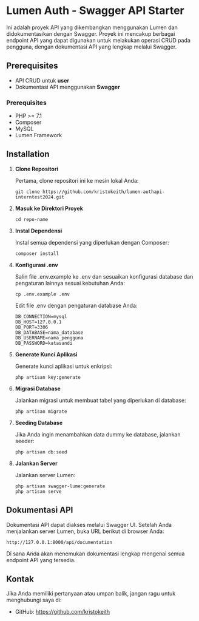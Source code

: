 # Lumen Auth - Swagger API Starter

Ini adalah proyek API yang dikembangkan menggunakan Lumen dan didokumentasikan dengan Swagger. Proyek ini mencakup berbagai endpoint API yang dapat digunakan untuk melakukan operasi CRUD pada pengguna, dengan dokumentasi API yang lengkap melalui Swagger.

## Prerequisites

-   API CRUD untuk **user**
-   Dokumentasi API menggunakan **Swagger**

### Prerequisites

-   PHP >= 7.1
-   Composer
-   MySQL
-   Lumen Framework

## Installation

1. **Clone Repositori**

    Pertama, clone repositori ini ke mesin lokal Anda:

    ```
    git clone https://github.com/kristokeith/lumen-authapi-interntest2024.git
    ```

2. **Masuk ke Direktori Proyek**

    ```
    cd repo-name
    ```

3. **Instal Dependensi**

    Instal semua dependensi yang diperlukan dengan Composer:

    ```
    composer install
    ```

4. **Konfigurasi .env**

    Salin file .env.example ke .env dan sesuaikan konfigurasi database dan pengaturan lainnya sesuai kebutuhan Anda:

    ```
    cp .env.example .env
    ```

    Edit file .env dengan pengaturan database Anda:

    ```
    DB_CONNECTION=mysql
    DB_HOST=127.0.0.1
    DB_PORT=3306
    DB_DATABASE=nama_database
    DB_USERNAME=nama_pengguna
    DB_PASSWORD=katasandi

    ```

5. **Generate Kunci Aplikasi**

    Generate kunci aplikasi untuk enkripsi:

    ```
    php artisan key:generate
    ```

6. **Migrasi Database**

    Jalankan migrasi untuk membuat tabel yang diperlukan di database:

    ```
    php artisan migrate
    ```

7. **Seeding Database**

    Jika Anda ingin menambahkan data dummy ke database, jalankan seeder:

    ```
    php artisan db:seed

    ```

8. **Jalankan Server**

    Jalankan server Lumen:

    ```
    php artisan swagger-lume:generate
    php artisan serve
    ```

## Dokumentasi API

Dokumentasi API dapat diakses melalui Swagger UI. Setelah Anda menjalankan server Lumen, buka URL berikut di browser Anda:

```
http://127.0.0.1:8000/api/documentation
```

Di sana Anda akan menemukan dokumentasi lengkap mengenai semua endpoint API yang tersedia.

## Kontak
Jika Anda memiliki pertanyaan atau umpan balik, jangan ragu untuk menghubungi saya di:

- GitHub: https://github.com/kristokeith